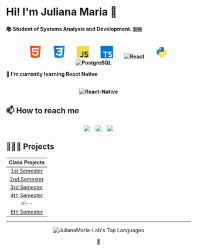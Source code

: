 <h1 > Hi! I'm Juliana Maria 👋 </h1>

<p ><h4>
📚 Student of Systems Analysis and Development.  🇧🇷 <br><br>

<p align="center">
    &nbsp;&nbsp;&nbsp;&nbsp;&nbsp;&nbsp;&nbsp;
    <img height="35" src="https://raw.githubusercontent.com/devicons/devicon/master/icons/html5/html5-original.svg">
    &nbsp;&nbsp;&nbsp;&nbsp;&nbsp;&nbsp;&nbsp;
    <img height="35" src="https://raw.githubusercontent.com/devicons/devicon/master/icons/css3/css3-original.svg">
    &nbsp;&nbsp;&nbsp;&nbsp;&nbsp;&nbsp;&nbsp;
    <img height="35" src="https://raw.githubusercontent.com/devicons/devicon/master/icons/javascript/javascript-original.svg">
    &nbsp;&nbsp;&nbsp;&nbsp;&nbsp;&nbsp;&nbsp;
    <img height="35" src="https://raw.githubusercontent.com/devicons/devicon/master/icons/typescript/typescript-plain.svg" >
    &nbsp;&nbsp;&nbsp;&nbsp;&nbsp;&nbsp;&nbsp;
    <img alt= "React" height="30" width="40" src="https://cdn.jsdelivr.net/gh/devicons/devicon/icons/react/react-original.svg" />
    &nbsp;&nbsp;&nbsp;&nbsp;&nbsp;&nbsp;&nbsp;
    <img height="35" src="https://raw.githubusercontent.com/devicons/devicon/master/icons/python/python-original.svg">
    &nbsp;&nbsp;&nbsp;&nbsp;&nbsp;&nbsp;&nbsp;
    <img alt= "PostgreSQL" height="30" width="40" src="https://cdn.jsdelivr.net/gh/devicons/devicon/icons/postgresql/postgresql-plain.svg" />
    &nbsp;&nbsp;&nbsp;&nbsp;&nbsp;&nbsp;&nbsp;
  </p>

🌱 I'm currently learning React Native<br><br>

<p align="center">
   <img alt="React-Native" height="55" width="48" src="https://raw.githubusercontent.com/kristerkari/react-native-svg-transformer/HEAD/images/react-native-logo.png" />
</p>


<h2> 📫 How to reach me </h2>


<p align="center">
<a href="https://www.linkedin.com/in/juliana-maria-a0b0a0124/"  target="blank"><img align="center" src="https://img.shields.io/badge/linkedin-%230077B5.svg?style=for-the-badge&logo=linkedin&logoColor=white" target="_blank" /></a> &nbsp;&nbsp;
<a href="mailto:julianamaria.rib@gmail.com"  target="blank"><img align="center" src="https://img.shields.io/badge/Gmail-D14836?style=for-the-badge&logo=gmail&logoColor=white" target="_blank" /></a> &nbsp;&nbsp;
<a href="https://www.instagram.com/julianna_shiro/" target="_blank"><img align="center" src="https://img.shields.io/badge/Instagram-%23E4405F.svg?style=for-the-badge&logo=Instagram&logoColor=white" target="_blank"></a>
</p>

<h2> 👨🏽‍💻 Projects </h2>

<div align="center">

| Class Projects                                                                                      |
|:-----------------------------------------------------------------------------------------------------:|
| [1st Semester](https://github.com/JulianaMaria-Lab/Aprendizagem-por-Projetos-Integrados-1-SEMESTRE) |
| [2nd Semester](https://github.com/JulianaMaria-Lab/Aprendizagem-por-Projetos-Integrados-2-SEMESTRE) |
| [3rd Semester](https://github.com/JulianaMaria-Lab/Aprendizagem-por-Projetos-Integrados-3-SEMESTRE) |
| [4th Semester](https://github.com/JulianaMaria-Lab/Aprendizagem-por-Projetos-Integrados-4-SEMESTRE) |
<!--| [5th Semester]()                                                                                    |
| [6th Semester]()                                                                                    |-->
 
 </div>

<hr>

<div align="center">

![JulianaMaria-Lab's Top Languages](https://github-readme-stats.vercel.app/api/top-langs/?username=JulianaMaria-Lab&layout=compact&theme=radical&langs_count=6&title_color=F2D852&text_color=ffffff&bg_color=0D1117&hide_border=true)



<!--
<img src="https://github-readme-stats.vercel.app/api?username=JulianaMaria-Lab&layout=compact&theme=chartreuse-dark" alt="Juliana's GitHub Stats">

<br>
<img src="https://komarev.com/ghpvc/?username=JulianaMaria-LabD&color=green">
<br> -->
</p>

 🙋‍

</div>
